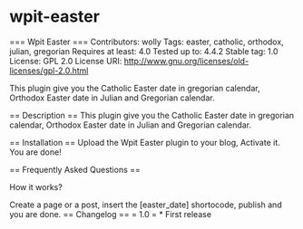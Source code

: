 # wpit-easter
=== Wpit Easter === 
Contributors: wolly 
Tags: easter, catholic, orthodox, julian, gregorian 
Requires at least: 4.0 
Tested up to: 4.4.2 
Stable tag: 1.0 
License: GPL 2.0 License URI: http://www.gnu.org/licenses/old-licenses/gpl-2.0.html  

This plugin give you the Catholic Easter date in gregorian calendar, Orthodox Easter date in Julian and Gregorian calendar.  

== Description ==
This plugin give you the Catholic Easter date in gregorian calendar, Orthodox Easter date in Julian and Gregorian calendar.  

== Installation == 
Upload the Wpit Easter plugin to your blog, Activate it.  You are done!  

== Frequently Asked Questions == 

How it works?  

Create a page or a post, insert the [easter_date] shortocode, publish and  you are done.  == Changelog == = 1.0 =  * First release
